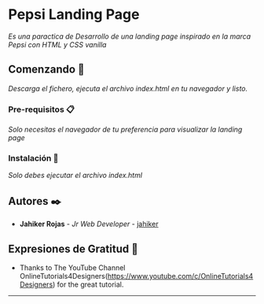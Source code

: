 # Pepsi Landing Page

_Es una paractica de Desarrollo de una landing page inspirado en la marca Pepsi con HTML y CSS vanilla_

## Comenzando 🚀

_Descarga el fichero, ejecuta el archivo index.html en tu navegador y listo._

### Pre-requisitos 📋

_Solo necesitas el navegador de tu preferencia para visualizar la landing page_

### Instalación 🔧

_Solo debes ejecutar el archivo index.html_

## Autores ✒️

- **Jahiker Rojas** - _Jr Web Developer_ - [jahiker](https://github.com/Jahiker)

## Expresiones de Gratitud 🎁

- Thanks to The YouTube Channel OnlineTutorials4Designers(https://www.youtube.com/c/OnlineTutorials4Designers) for the great tutorial.

---
